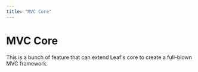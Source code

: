 ```yaml
---
title: "MVC Core"
---
```


# MVC Core

This is a bunch of feature that can extend Leaf's core to create a full-blown MVC framework.
